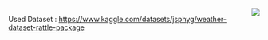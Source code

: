 <img align='right' src="https://visitor-badge.laobi.icu/badge?page_id=rrxzyy.ARIMA-Rainfall-Forecast-Albury"/>

Used Dataset :
https://www.kaggle.com/datasets/jsphyg/weather-dataset-rattle-package
